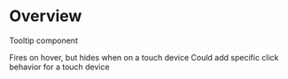 # Overview

Tooltip component

Fires on hover, but hides when on a touch device
Could add specific click behavior for a touch device
